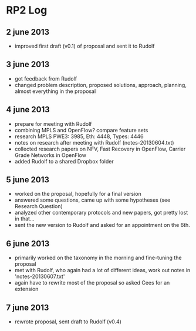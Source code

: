 RP2 Log
=======

2 june 2013
-----------
 - improved first draft (v0.1) of proposal and sent it to Rudolf

3 june 2013
-----------
 - got feedback from Rudolf
 - changed problem description, proposed solutions, approach, planning, almost everything in the proposal

4 june 2013
-----------
 - prepare for meeting with Rudolf
 - combining MPLS and OpenFlow? compare feature sets
  - research MPLS PWE3: 3985, Eth: 4448, Types: 4446
 - notes on research after meeting with Rudolf (notes-20130604.txt)
 - collected research papers on NFV, Fast Recovery in OpenFlow, Carrier Grade Networks in OpenFlow
 - added Rudolf to a shared Dropbox folder

5 june 2013
-----------
 - worked on the proposal, hopefully for a final version
 - answered some questions, came up with some hypotheses (see Research Question)
 - analyzed other contemporary protocols and new papers, got pretty lost in that...
 - sent the new version to Rudolf and asked for an appointment on the 6th.

6 june 2013
-----------
 - primarily worked on the taxonomy in the morning and fine-tuning the proposal
 - met with Rudolf, who again had a lot of different ideas, work out notes in 'notes-20130607.txt'
 - again have to rewrite most of the proposal so asked Cees for an extension

7 june 2013
-----------
 - rewrote proposal, sent draft to Rudolf (v0.4)

